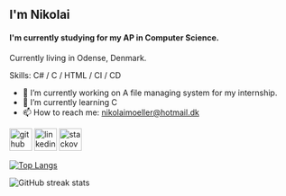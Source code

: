 ## I'm Nikolai
#### I'm currently studying for my AP in Computer Science.

Currently living in Odense, Denmark.

Skills: C# / C / HTML / CI / CD

- 🔭 I’m currently working on A file managing system for my internship. 
- 🌱 I’m currently learning C 
- 📫 How to reach me: nikolaimoeller@hotmail.dk 


[<img src='https://cdn.jsdelivr.net/npm/simple-icons@3.0.1/icons/github.svg' alt='github' height='40'>](https://github.com/Skadefryd21)  [<img src='https://cdn.jsdelivr.net/npm/simple-icons@3.0.1/icons/linkedin.svg' alt='linkedin' height='40'>](https://www.linkedin.com/in/https://www.linkedin.com/in/nikolai-pedersen-80460b13b//)  [<img src='https://cdn.jsdelivr.net/npm/simple-icons@3.0.1/icons/stackoverflow.svg' alt='stackoverflow' height='40'>](https://stackoverflow.com/users/https://stackoverflow.com/users/20715813/nikolai-m%c3%b8ller)  

[![Top Langs](https://github-readme-stats.vercel.app/api/top-langs/?username=Skadefryd21)](https://github.com/anuraghazra/github-readme-stats)

![GitHub streak stats](https://streak-stats.demolab.com/?user=Skadefryd21)  

